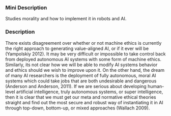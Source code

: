 ### Mini Description

Studies morality and how to implement it in robots and AI.

### Description

There exists disagreement over whether or not machine ethics is currently the right approach to generating value-aligned AI, or if it ever will be (Yampolskiy 2012). It may be very difficult or impossible to take control back from deployed autonomous AI systems with some form of machine ethics. Similarly, its not clear how we will be able to modify AI systems behavior and ethics should we wish to improve upon it. On the other hand, the dream of many AI researchers is the deployment of fully autonomous, moral AI systems which could take jobs that are both undesirable and dangerous (Anderson and Anderson, 2011). If we are serious about developing human-level artificial intelligence, truly autonomous systems, or super intelligence, then it is clear that we must get our meta and normative ethical theories straight and find out the most secure and robust way of instantiating it in AI through top-down, bottom-up, or mixed approaches (Wallach 2009).
